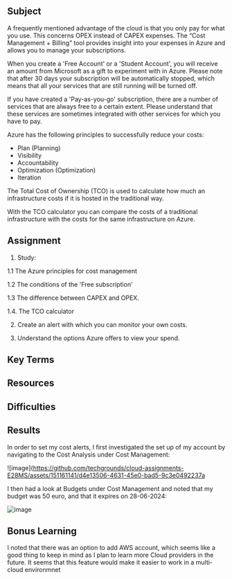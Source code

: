 ## Subject

A frequently mentioned advantage of the cloud is that you only pay for what you use. This concerns OPEX instead of CAPEX expenses. The “Cost Management + Billing” tool provides insight into your expenses in Azure and allows you to manage your subscriptions.

When you create a 'Free Account' or a 'Student Account', you will receive an amount from Microsoft as a gift to experiment with in Azure. Please note that after 30 days your subscription will be automatically stopped, which means that all your services that are still running will be turned off.


If you have created a 'Pay-as-you-go' subscription, there are a number of services that are always free to a certain extent. Please understand that these services are sometimes integrated with other services for which you have to pay.


Azure has the following principles to successfully reduce your costs:


*  Plan (Planning)
*  Visibility
*  Accountability
*  Optimization (Optimization)
*  Iteration
  
The Total Cost of Ownership (TCO) is used to calculate how much an infrastructure costs if it is hosted in the traditional way. 

With the TCO calculator you can compare the costs of a traditional infrastructure with the costs for the same infrastructure on Azure.

## Assignment

1.  Study:
   
1.1  The Azure principles for cost management

1.2  The conditions of the 'Free subscription'

1.3  The difference between CAPEX and OPEX.

1.4. The TCO calculator

2.  Create an alert with which you can monitor your own costs.
   
3.  Understand the options Azure offers to view your spend.
   
##  Key Terms

##  Resources

##  Difficulties

##  Results

In order to set my cost alerts, I first investigated the set up of my account by navigating to the Cost Analysis under Cost Management:

![image](https://github.com/techgrounds/cloud-assignments-E28MS/assets/151161141/d4e13506-4631-45e0-bad5-9c3e0492237a

I then had a look at Budgets under Cost Management and noted that my budget was 50 euro, and that it expires on 28-06-2024:

![image](https://github.com/techgrounds/cloud-assignments-E28MS/assets/151161141/663ac06d-554d-43d1-ab24-d30e7ab6b1ef)



## Bonus Learning

I noted that there was an option to add AWS account, which seems like a good thing to keep in mind as I plan to learn more Cloud providers in the future.  It seems that this feature would make it easier to work in a multi-cloud environmnet
